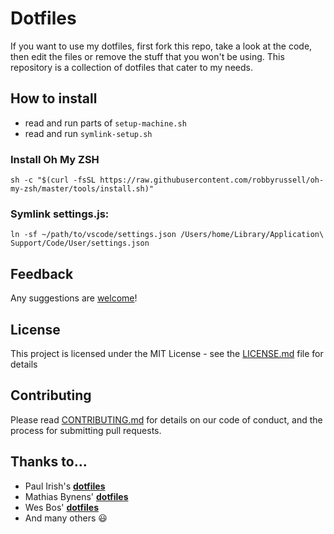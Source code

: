 # Dotfiles
If you want to use my dotfiles, first fork this repo, take a look at the code, then edit the files or remove the stuff that you won't be using. This repository is a collection of dotfiles that cater to my needs.

## How to install

- read and run parts of ```setup-machine.sh```
- read and run ```symlink-setup.sh```

### Install Oh My ZSH

```
sh -c "$(curl -fsSL https://raw.githubusercontent.com/robbyrussell/oh-my-zsh/master/tools/install.sh)"
```

### Symlink settings.js:

```
ln -sf ~/path/to/vscode/settings.json /Users/home/Library/Application\ Support/Code/User/settings.json
```

## Feedback
Any suggestions are [welcome](https://github.com/edson-junior/dotfiles/issues)!

## License
This project is licensed under the MIT License - see the [LICENSE.md](LICENSE.md) file for details

## Contributing
Please read [CONTRIBUTING.md](CONTRIBUTING.md) for details on our code of conduct, and the process for submitting pull requests.

## Thanks to...
- Paul Irish's **[dotfiles](https://github.com/paulirish/dotfiles)**
- Mathias Bynens' **[dotfiles](https://github.com/mathiasbynens/dotfiles)**
- Wes Bos' **[dotfiles](https://github.com/wesbos/dotfiles)**
- And many others 😃
